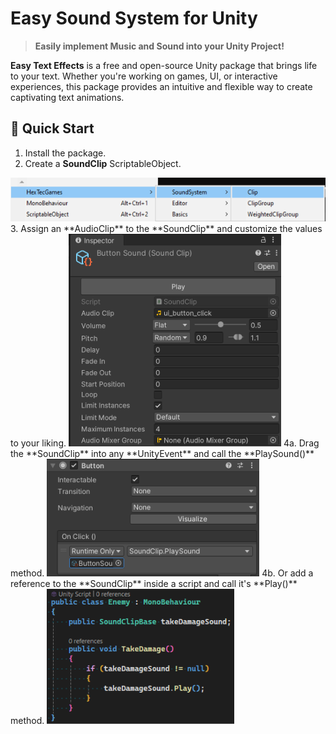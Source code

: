 <h1>
    Easy Sound System for Unity
</h1>

> **Easily implement Music and Sound into your Unity Project!**

**Easy Text Effects** is a free and open-source Unity package that brings life to your text. Whether you're working on games, UI, or interactive experiences, this package provides an intuitive and flexible way to create captivating text animations.

## 🚀 Quick Start

1. Install the package.
2. Create a **SoundClip** ScriptableObject.
<img src="Documentation/Images/QuickStart/image1.png">
3. Assign an **AudioClip** to the **SoundClip** and customize the values to your liking.
<img src="Documentation/Images/QuickStart/image2.png">
4a. Drag the **SoundClip** into any **UnityEvent** and call the **PlaySound()** method.
<img src="Documentation/Images/QuickStart/image3.png">
4b. Or add a reference to the **SoundClip** inside a script and call it's **Play()** method.
<img src="Documentation/Images/QuickStart/image4.png">



